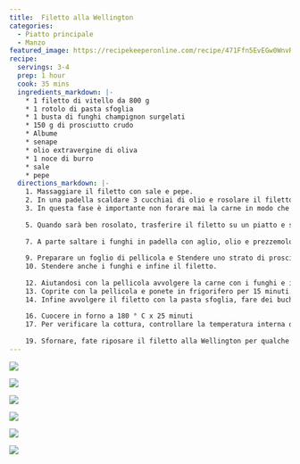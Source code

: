 ```yaml
---
title:  Filetto alla Wellington
categories:
  - Piatto principale
  - Manzo
featured_image: https://recipekeeperonline.com/recipe/471Ffn5EvEGw0WnvRHcl9Q/photo/0
recipe:
  servings: 3-4
  prep: 1 hour 
  cook: 35 mins
  ingredients_markdown: |-
    * 1 filetto di vitello da 800 g
    * 1 rotolo di pasta sfoglia
    * 1 busta di funghi champignon surgelati 
    * 150 g di prosciutto crudo
    * Albume
    * senape
    * olio extravergine di oliva
    * 1 noce di burro
    * sale
    * pepe
  directions_markdown: |-
    1. Massaggiare il filetto con sale e pepe.
    2. In una padella scaldare 3 cucchiai di olio e rosolare il filetto su tutti i lati (circa 3 minuti x lato)
    3. In questa fase è importante non forare mai la carne in modo che i succhi rimangano al suo interno.
    
    5. Quando sarà ben rosolato, trasferire il filetto su un piatto e spennellarlo con la senape.
    
    7. A parte saltare i funghi in padella con aglio, olio e prezzemolo. Farli asciugare bene e tritarli finemente.
    
    9. Preparare un foglio di pellicola e Stendere uno strato di prosciutto crudo formando un rettangolo.
    10. Stendere anche i funghi e infine il filetto.
    
    12. Aiutandosi con la pellicola avvolgere la carne con i funghi e il prosciutto.
    13. Coprite con la pellicola e ponete in frigorifero per 15 minuti.
    14. Infine avvolgere il filetto con la pasta sfoglia, fare dei buchi i di sfiato e Spennellare con albume.
    
    16. Cuocere in forno a 180 ° C x 25 minuti
    17. Per verificare la cottura, controllare la temperatura interna del filetto. X una cottura media la T interna deve essere circa 50-55°C.
    
    19. Sfornare, fate riposare il filetto alla Wellington per qualche minuto, quindi tagliate a fette spesse e servire
---
```

  
  
  ![](https://recipekeeperonline.com/recipe/471Ffn5EvEGw0WnvRHcl9Q/photo/1)
  
  
  ![](https://recipekeeperonline.com/recipe/471Ffn5EvEGw0WnvRHcl9Q/photo/2)
  
  
  ![](https://recipekeeperonline.com/recipe/471Ffn5EvEGw0WnvRHcl9Q/photo/3)
  
  
  ![](https://recipekeeperonline.com/recipe/471Ffn5EvEGw0WnvRHcl9Q/photo/4)
  
  
  ![](https://recipekeeperonline.com/recipe/471Ffn5EvEGw0WnvRHcl9Q/photo/5)
  
  
  ![](https://recipekeeperonline.com/recipe/471Ffn5EvEGw0WnvRHcl9Q/photo/6)
  